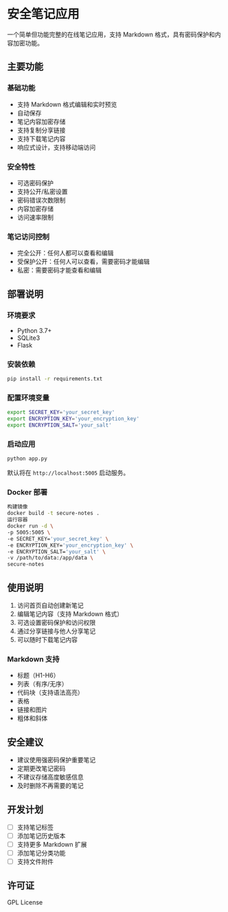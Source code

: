 # 安全笔记应用

一个简单但功能完整的在线笔记应用，支持 Markdown 格式，具有密码保护和内容加密功能。

## 主要功能

### 基础功能
- 支持 Markdown 格式编辑和实时预览
- 自动保存
- 笔记内容加密存储
- 支持复制分享链接
- 支持下载笔记内容
- 响应式设计，支持移动端访问

### 安全特性
- 可选密码保护
- 支持公开/私密设置
- 密码错误次数限制
- 内容加密存储
- 访问速率限制

### 笔记访问控制
- 完全公开：任何人都可以查看和编辑
- 受保护公开：任何人可以查看，需要密码才能编辑
- 私密：需要密码才能查看和编辑

## 部署说明

### 环境要求
- Python 3.7+
- SQLite3
- Flask

### 安装依赖

```bash
pip install -r requirements.txt
```

### 配置环境变量

```bash
export SECRET_KEY='your_secret_key'
export ENCRYPTION_KEY='your_encryption_key'
export ENCRYPTION_SALT='your_salt'
```

### 启动应用
```bash
python app.py
```

默认将在 `http://localhost:5005` 启动服务。

### Docker 部署
```bash
构建镜像
docker build -t secure-notes .
运行容器
docker run -d \
-p 5005:5005 \
-e SECRET_KEY='your_secret_key' \
-e ENCRYPTION_KEY='your_encryption_key' \
-e ENCRYPTION_SALT='your_salt' \
-v /path/to/data:/app/data \
secure-notes
```


## 使用说明

1. 访问首页自动创建新笔记
2. 编辑笔记内容（支持 Markdown 格式）
3. 可选设置密码保护和访问权限
4. 通过分享链接与他人分享笔记
5. 可以随时下载笔记内容

### Markdown 支持
- 标题（H1-H6）
- 列表（有序/无序）
- 代码块（支持语法高亮）
- 表格
- 链接和图片
- 粗体和斜体

## 安全建议
- 建议使用强密码保护重要笔记
- 定期更改笔记密码
- 不建议存储高度敏感信息
- 及时删除不再需要的笔记

## 开发计划
- [ ] 支持笔记标签
- [ ] 添加笔记历史版本
- [ ] 支持更多 Markdown 扩展
- [ ] 添加笔记分类功能
- [ ] 支持文件附件

## 许可证
GPL License
